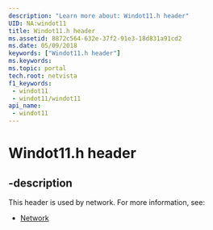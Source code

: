 ```yaml
---
description: "Learn more about: Windot11.h header"
UID: NA:windot11
title: Windot11.h header
ms.assetid: 8872c564-632e-37f2-91e3-18d831a91cd2
ms.date: 05/09/2018
keywords: ["Windot11.h header"]
ms.keywords: 
ms.topic: portal
tech.root: netvista
f1_keywords:
 - windot11
 - windot11/windot11
api_name:
 - windot11
---
```


# Windot11.h header


## -description

This header is used by network. For more information, see:

- [Network](../_netvista/index.md)


